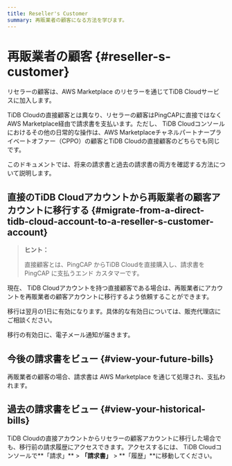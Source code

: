 ```yaml
---
title: Reseller's Customer
summary: 再販業者の顧客になる方法を学びます。
---
```


# 再販業者の顧客 {#reseller-s-customer}

リセラーの顧客は、AWS Marketplace のリセラーを通じてTiDB Cloudサービスに加入します。

TiDB Cloudの直接顧客とは異なり、リセラーの顧客はPingCAPに直接ではなくAWS Marketplace経由で請求書を支払います。ただし、 TiDB Cloudコンソールにおけるその他の日常的な操作は、AWS Marketplaceチャネルパートナープライベートオファー（CPPO）の顧客とTiDB Cloudの直接顧客のどちらでも同じです。

このドキュメントでは、将来の請求書と過去の請求書の両方を確認する方法について説明します。

## 直接のTiDB Cloudアカウントから再販業者の顧客アカウントに移行する {#migrate-from-a-direct-tidb-cloud-account-to-a-reseller-s-customer-account}

> **ヒント：**
>
> 直接顧客とは、PingCAP からTiDB Cloudを直接購入し、請求書を PingCAP に支払うエンド カスタマーです。

現在、 TiDB Cloudアカウントを持つ直接顧客である場合は、再販業者にアカウントを再販業者の顧客アカウントに移行するよう依頼することができます。

移行は翌月の1日に有効になります。具体的な有効日については、販売代理店にご相談ください。

移行の有効日に、電子メール通知が届きます。

## 今後の請求書をビュー {#view-your-future-bills}

再販業者の顧客の場合、請求書は AWS Marketplace を通じて処理され、支払われます。

## 過去の請求書をビュー {#view-your-historical-bills}

TiDB Cloudの直接アカウントからリセラーの顧客アカウントに移行した場合でも、移行前の請求履歴にアクセスできます。アクセスするには、 TiDB Cloudコンソールで**「請求」** &gt; **「請求書」** &gt; **「履歴」**に移動してください。
